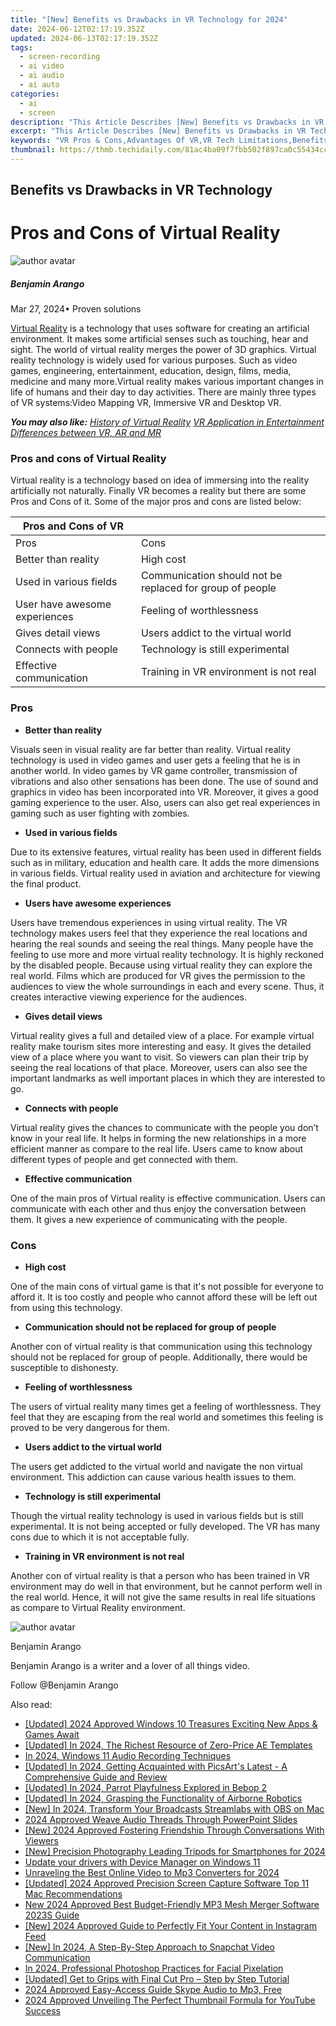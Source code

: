 ```yaml
---
title: "[New] Benefits vs Drawbacks in VR Technology for 2024"
date: 2024-06-12T02:17:19.352Z
updated: 2024-06-13T02:17:19.352Z
tags: 
  - screen-recording
  - ai video
  - ai audio
  - ai auto
categories: 
  - ai
  - screen
description: "This Article Describes [New] Benefits vs Drawbacks in VR Technology for 2024"
excerpt: "This Article Describes [New] Benefits vs Drawbacks in VR Technology for 2024"
keywords: "VR Pros & Cons,Advantages Of VR,VR Tech Limitations,Benefits Of Virtual Reality,Drawbacks In VR Experience,Positive Aspects of VR,Negatives in Virtual Reality"
thumbnail: https://thmb.techidaily.com/81ac4ba09f7fbb502f897ca0c55434cc97c04fe41c01b4f05dc48044320b63e0.jpg
---
```


## Benefits vs Drawbacks in VR Technology

# Pros and Cons of Virtual Reality

![author avatar](https://images.wondershare.com/filmora/article-images/benjamin-arango-author.jpg)

##### Benjamin Arango

 Mar 27, 2024• Proven solutions

[Virtual Reality](https://tools.techidaily.com/wondershare/filmora/download/) is a technology that uses software for creating an artificial environment. It makes some artificial senses such as touching, hear and sight. The world of virtual reality merges the power of 3D graphics. Virtual reality technology is widely used for various purposes. Such as video games, engineering, entertainment, education, design, films, media, medicine and many more.Virtual reality makes various important changes in life of humans and their day to day activities. There are mainly three types of VR systems:Video Mapping VR, Immersive VR and Desktop VR.

 **_You may also like:_**
_[History of Virtual Reality](https://tools.techidaily.com/wondershare/filmora/download/)_
_[VR Application in Entertainment](https://tools.techidaily.com/wondershare/filmora/download/)_
_[Differences between VR, AR and MR](https://tools.techidaily.com/wondershare/filmora/download/)_

### Pros and cons of Virtual Reality

Virtual reality is a technology based on idea of immersing into the reality artificially not naturally. Finally VR becomes a reality but there are some Pros and Cons of it. Some of the major pros and cons are listed below:

| Pros and Cons of VR           |                                                          |
| ----------------------------- | -------------------------------------------------------- |
| Pros                          | Cons                                                     |
| Better than reality           | High cost                                                |
| Used in various fields        | Communication should not be replaced for group of people |
| User have awesome experiences | Feeling of worthlessness                                 |
| Gives detail views            | Users addict to the virtual world                        |
| Connects with people          | Technology is still experimental                         |
| Effective communication       | Training in VR environment is not real                   |

### Pros

* **Better than reality**

Visuals seen in visual reality are far better than reality. Virtual reality technology is used in video games and user gets a feeling that he is in another world. In video games by VR game controller, transmission of vibrations and also other sensations has been done. The use of sound and graphics in video has been incorporated into VR. Moreover, it gives a good gaming experience to the user. Also, users can also get real experiences in gaming such as user fighting with zombies.

* **Used in various fields**

Due to its extensive features, virtual reality has been used in different fields such as in military, education and health care. It adds the more dimensions in various fields. Virtual reality used in aviation and architecture for viewing the final product.

* **Users have awesome experiences**

Users have tremendous experiences in using virtual reality. The VR technology makes users feel that they experience the real locations and hearing the real sounds and seeing the real things. Many people have the feeling to use more and more virtual reality technology. It is highly reckoned by the disabled people. Because using virtual reality they can explore the real world. Films which are produced for VR gives the permission to the audiences to view the whole surroundings in each and every scene. Thus, it creates interactive viewing experience for the audiences.

* **Gives detail views**

Virtual reality gives a full and detailed view of a place. For example virtual reality make tourism sites more interesting and easy. It gives the detailed view of a place where you want to visit. So viewers can plan their trip by seeing the real locations of that place. Moreover, users can also see the important landmarks as well important places in which they are interested to go.

* **Connects with people**

Virtual reality gives the chances to communicate with the people you don’t know in your real life. It helps in forming the new relationships in a more efficient manner as compare to the real life. Users came to know about different types of people and get connected with them.

* **Effective communication**

One of the main pros of Virtual reality is effective communication. Users can communicate with each other and thus enjoy the conversation between them. It gives a new experience of communicating with the people.

### Cons

* **High cost**

One of the main cons of virtual game is that it's not possible for everyone to afford it. It is too costly and people who cannot afford these will be left out from using this technology.

* **Communication should not be replaced for group of people**

Another con of virtual reality is that communication using this technology should not be replaced for group of people. Additionally, there would be susceptible to dishonesty.

* **Feeling of worthlessness**

The users of virtual reality many times get a feeling of worthlessness. They feel that they are escaping from the real world and sometimes this feeling is proved to be very dangerous for them.

* **Users addict to the virtual world**

The users get addicted to the virtual world and navigate the non virtual environment. This addiction can cause various health issues to them.

* **Technology is still experimental**

Though the virtual reality technology is used in various fields but is still experimental. It is not being accepted or fully developed. The VR has many cons due to which it is not acceptable fully.

* **Training in VR environment is not real**

Another con of virtual reality is that a person who has been trained in VR environment may do well in that environment, but he cannot perform well in the real world. Hence, it will not give the same results in real life situations as compare to Virtual Reality environment.

![author avatar](https://images.wondershare.com/filmora/article-images/benjamin-arango-author.jpg)

Benjamin Arango

Benjamin Arango is a writer and a lover of all things video.

Follow @Benjamin Arango


<ins class="adsbygoogle"
     style="display:block"
     data-ad-format="autorelaxed"
     data-ad-client="ca-pub-7571918770474297"
     data-ad-slot="1223367746"></ins>



<ins class="adsbygoogle"
     style="display:block"
     data-ad-client="ca-pub-7571918770474297"
     data-ad-slot="8358498916"
     data-ad-format="auto"
     data-full-width-responsive="true"></ins>


<span class="atpl-alsoreadstyle">Also read:</span>
<div><ul>
<li><a href="https://article-files.techidaily.com/updated-2024-approved-windows-10-treasures-exciting-new-apps-and-games-await/"><u>[Updated] 2024 Approved  Windows 10 Treasures  Exciting New Apps & Games Await</u></a></li>
<li><a href="https://article-files.techidaily.com/updated-in-2024-the-richest-resource-of-zero-price-ae-templates/"><u>[Updated] In 2024, The Richest Resource of Zero-Price AE Templates</u></a></li>
<li><a href="https://article-files.techidaily.com/in-2024-windows-11-audio-recording-techniques/"><u>In 2024, Windows 11 Audio Recording Techniques</u></a></li>
<li><a href="https://article-files.techidaily.com/updated-in-2024-getting-acquainted-with-picsarts-latest-a-comprehensive-guide-and-review/"><u>[Updated] In 2024, Getting Acquainted with PicsArt's Latest - A Comprehensive Guide and Review</u></a></li>
<li><a href="https://article-files.techidaily.com/updated-in-2024-parrot-playfulness-explored-in-bebop-2/"><u>[Updated] In 2024, Parrot Playfulness Explored in Bebop 2</u></a></li>
<li><a href="https://article-files.techidaily.com/updated-in-2024-grasping-the-functionality-of-airborne-robotics/"><u>[Updated] In 2024, Grasping the Functionality of Airborne Robotics</u></a></li>
<li><a href="https://article-files.techidaily.com/new-in-2024-transform-your-broadcasts-streamlabs-with-obs-on-mac/"><u>[New] In 2024, Transform Your Broadcasts  Streamlabs with OBS on Mac</u></a></li>
<li><a href="https://article-files.techidaily.com/2024-approved-weave-audio-threads-through-powerpoint-slides/"><u>2024 Approved  Weave Audio Threads Through PowerPoint Slides</u></a></li>
<li><a href="https://article-files.techidaily.com/new-2024-approved-fostering-friendship-through-conversations-with-viewers/"><u>[New] 2024 Approved  Fostering Friendship Through Conversations With Viewers</u></a></li>
<li><a href="https://article-files.techidaily.com/new-precision-photography-leading-tripods-for-smartphones-for-2024/"><u>[New] Precision Photography  Leading Tripods for Smartphones for 2024</u></a></li>
<li><a href="https://techidaily.com/update-your-drivers-with-device-manager-on-windows-11-by-drivereasy-guide/"><u>Update your drivers with Device Manager on Windows 11</u></a></li>
<li><a href="https://facebook-video-footage.techidaily.com/unraveling-the-best-online-video-to-mp3-converters-for-2024/"><u>Unraveling the Best Online Video to Mp3 Converters for 2024</u></a></li>
<li><a href="https://screen-recording.techidaily.com/updated-2024-approved-precision-screen-capture-software-top-11-mac-recommendations/"><u>[Updated] 2024 Approved  Precision Screen Capture Software  Top 11 Mac Recommendations</u></a></li>
<li><a href="https://audio-editing.techidaily.com/new-2024-approved-best-budget-friendly-mp3-mesh-merger-software-2023s-guide/"><u>New 2024 Approved Best Budget-Friendly MP3 Mesh Merger Software 2023S Guide</u></a></li>
<li><a href="https://instagram-clips.techidaily.com/new-2024-approved-guide-to-perfectly-fit-your-content-in-instagram-feed/"><u>[New] 2024 Approved  Guide to Perfectly Fit Your Content in Instagram Feed</u></a></li>
<li><a href="https://snapchat-videos.techidaily.com/new-in-2024-a-step-by-step-approach-to-snapchat-video-communication/"><u>[New] In 2024, A Step-By-Step Approach to Snapchat Video Communication</u></a></li>
<li><a href="https://extra-approaches.techidaily.com/in-2024-professional-photoshop-practices-for-facial-pixelation/"><u>In 2024, Professional Photoshop Practices for Facial Pixelation</u></a></li>
<li><a href="https://some-techniques.techidaily.com/updated-get-to-grips-with-final-cut-pro-step-by-step-tutorial/"><u>[Updated] Get to Grips with Final Cut Pro – Step by Step Tutorial</u></a></li>
<li><a href="https://screen-recording.techidaily.com/2024-approved-easy-access-guide-skype-audio-to-mp3-free/"><u>2024 Approved  Easy-Access Guide  Skype Audio to Mp3, Free</u></a></li>
<li><a href="https://youtube-help.techidaily.com/2024-approved-unveiling-the-perfect-thumbnail-formula-for-youtube-success/"><u>2024 Approved  Unveiling The Perfect Thumbnail Formula for YouTube Success</u></a></li>
</ul></div>
